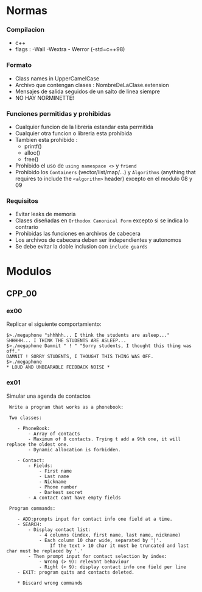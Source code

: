 # Normas

### Compilacion
- c++
- flags : -Wall -Wextra - Werror (-std=c++98)

### Formato
- Class names in UpperCamelCase
- Archivo que contengan clases : NombreDeLaClase.extension
- Mensajes de salida seguidos de un salto de linea siempre
- NO HAY NORMINETTE!

### Funciones permitidas y prohibidas
- Cualquier funcion de la libreria estandar esta permitida
- Cualquier otra funcion o libreria esta prohibida
- Tambien esta prohibido :
    - printf()
    - alloc()
    - free()
- Prohibido el uso de `using namespace <>` y `friend`
- Prohibido los `Containers` (vector/list/map/...) y `Algorithms` (anything that
requires to include the `<algorithm>` header) excepto en el modulo 08 y 09

### Requisitos
- Evitar leaks de memoria
- Clases diseñadas en `Orthodox Canonical Form` excepto si se indica lo contrario
- Prohibidas las funciones en archivos de cabecera
- Los archivos de cabecera deben ser independientes y autonomos
- Se debe evitar la doble inclusion con `include guards`

# Modulos

## CPP_00

### ex00
Replicar el siguiente comportamiento:

    $>./megaphone "shhhhh... I think the students are asleep..."
    SHHHHH... I THINK THE STUDENTS ARE ASLEEP...
    $>./megaphone Damnit " ! " "Sorry students, I thought this thing was off."
    DAMNIT ! SORRY STUDENTS, I THOUGHT THIS THING WAS OFF.
    $>./megaphone
    * LOUD AND UNBEARABLE FEEDBACK NOISE *

### ex01
Simular una agenda de contactos

    
     Write a program that works as a phonebook:

     Two classes:

        - PhoneBook:
            - Array of contacts
            - Maximum of 8 contacts. Trying t add a 9th one, it will replace the oldest one.
            - Dynamic allocation is forbidden.

        - Contact:
            - Fields:
                - First name
                - Last name
                - Nickname
                - Phone number
                - Darkest secret
            - A contact cant have empty fields

     Program commands:

        - ADD:prompts input for contact info one field at a time.
        - SEARCH:
            - Display contact list:
                - 4 columns (index, first name, last name, nickname)
                - Each column 10 char wide, separated by '|'. 
                    If the text > 10 char it must be truncated and last char must be replaced by '.'
            - Then prompt input for contact selection by index:
                - Wrong (> 9): relevant behaviour
                - Right (< 9): display contact info one field per line
        - EXIT: program quits and contacts deleted.

        * Discard wrong commands
